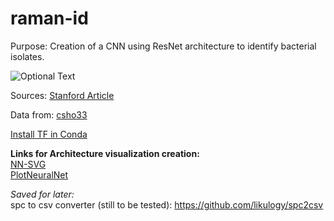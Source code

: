 # raman-id

Purpose: Creation of a CNN using ResNet architecture to identify bacterial isolates. <br />

![Optional Text](../master/images/fortlewiscollege.jpg)

Sources: 
<a href="https://www.nature.com/articles/s41467-019-12898-9#Bib1">Stanford Article<a/> <br />

Data from: <a href="https://www.dropbox.com/sh/gmgduvzyl5tken6/AABtSWXWPjoUBkKyC2e7Ag6Da?dl=0">csho33<a/> <br />
  
<a href="https://docs.anaconda.com/anaconda/user-guide/tasks/tensorflow/">Install TF in Conda<a/>
<br />

**Links for Architecture visualization creation:** <br />
<a href="http://alexlenail.me/NN-SVG/LeNet.html">NN-SVG<a/> <br />
<a href="https://github.com/HarisIqbal88/PlotNeuralNet">PlotNeuralNet<a/> <br />

*Saved for later:* <br/>
spc to csv converter (still to be tested): https://github.com/likulogy/spc2csv

